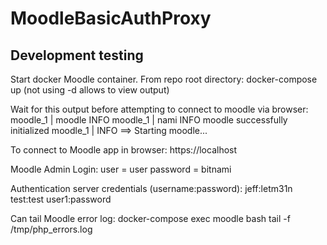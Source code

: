 # MoodleBasicAuthProxy

Development testing
-------------------

Start docker Moodle container. From repo root directory:
docker-compose up
(not using -d allows to view output)

Wait for this output before attempting to connect to moodle via browser:
    moodle_1   | moodle  INFO 
    moodle_1   | nami    INFO  moodle successfully initialized
    moodle_1   | INFO  ==> Starting moodle... 

To connect to Moodle app in browser:
https://localhost

Moodle Admin Login: 
  user = user
  password = bitnami
       
Authentication server credentials (username:password):
jeff:letm31n
test:test
user1:password



Can tail Moodle error log:
docker-compose exec moodle bash
tail -f /tmp/php_errors.log